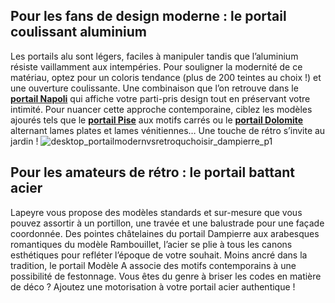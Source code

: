 ## Pour les fans de design moderne : le portail coulissant aluminium
Les portails alu sont légers, faciles à manipuler tandis que l’aluminium résiste vaillamment aux intempéries. Pour souligner la modernité de ce matériau, optez pour un coloris tendance (plus de 200 teintes au choix !) et une ouverture coulissante. Une combinaison que l’on retrouve dans le [**portail Napoli**](/portail-coulissant-aluminium-napoli-FPC2318911) qui affiche votre parti-pris design tout en préservant votre intimité.
Pour nuancer cette approche contemporaine, ciblez les modèles ajourés tels que le [**portail Pise**](/travee-alu-bari-pise-FPC2377390) aux motifs carrés ou le [**portail Dolomite**](/travee-alu-dolomite-rialto-FPC2238730) alternant lames plates et lames vénitiennes… Une touche de rétro s’invite au jardin !
![desktop_portailmodernvsretroquchoisir_dampierre_p1](//statics.lapeyre.fr/img/contrib/2bdd4da30020ed1b/desktop_portailmodernvsretroquchoisir_dampierre_p1.jpg)
##
## Pour les amateurs de rétro : le portail battant acier
Lapeyre vous propose des modèles standards et sur-mesure que vous pouvez assortir à un portillon, une travée et une balustrade pour une façade coordonnée.
Des pointes châtelaines du portail Dampierre aux arabesques romantiques du modèle Rambouillet, l’acier se plie à tous les canons esthétiques pour refléter l’époque de votre souhait. Moins ancré dans la tradition, le portail Modèle A associe des motifs contemporains à une possibilité de festonnage.
Vous êtes du genre à briser les codes en matière de déco ? Ajoutez une motorisation à votre portail acier authentique !